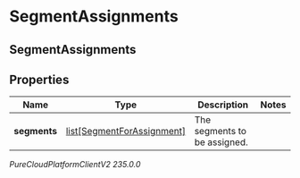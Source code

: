 # SegmentAssignments

## SegmentAssignments

## Properties

|Name | Type | Description | Notes|
|------------ | ------------- | ------------- | -------------|
| **segments** | [list[SegmentForAssignment]](SegmentForAssignment) | The segments to be assigned. | |



_PureCloudPlatformClientV2 235.0.0_
